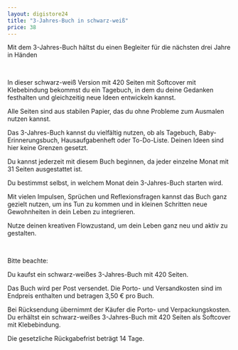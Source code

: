 ```yaml
---
layout: digistore24
title: "3-Jahres-Buch in schwarz-weiß"
price: 38
---
```

<p>Mit dem 3-Jahres-Buch h&#xE4;ltst du einen Begleiter f&#xFC;r die n&#xE4;chsten drei Jahre in H&#xE4;nden</p>
<p>&#xA0;</p>
<p>In dieser&#xA0;schwarz-wei&#xDF; Version mit 420 Seiten&#xA0;mit Softcover mit Klebebindung bekommst du ein Tagebuch, in dem du deine Gedanken festhalten und gleichzeitig neue Ideen entwickeln kannst.</p>
<p>Alle Seiten sind aus stabilen Papier, das du ohne Probleme zum Ausmalen nutzen kannst.</p>
<p>Das 3-Jahres-Buch kannst du vielf&#xE4;ltig nutzen, ob als Tagebuch, Baby-Erinnerungsbuch, Hausaufgabenheft oder To-Do-Liste. Deinen Ideen sind hier keine Grenzen gesetzt.</p>
<p>Du kannst jederzeit mit diesem Buch beginnen, da jeder einzelne Monat mit 31 Seiten ausgestattet ist.</p>
<p>Du bestimmst selbst, in welchem Monat dein 3-Jahres-Buch starten wird.</p>
<p>Mit vielen Impulsen, Spr&#xFC;chen und Reflexionsfragen kannst das Buch ganz gezielt nutzen, um ins Tun zu kommen und in kleinen Schritten neue Gewohnheiten in dein Leben zu integrieren.</p>
<p>Nutze deinen kreativen Flowzustand, um dein Leben ganz neu und aktiv zu gestalten.</p>
<p>&#xA0;</p>
<p>Bitte beachte:</p>
<p>Du kaufst ein schwarz-wei&#xDF;es&#xA0;3-Jahres-Buch mit 420 Seiten.</p>
<p>Das Buch wird per Post versendet. Die Porto- und Versandkosten sind im Endpreis enthalten und betragen 3,50 &#x20AC; pro Buch.</p>
<p>Bei R&#xFC;cksendung &#xFC;bernimmt der K&#xE4;ufer die Porto- und Verpackungskosten.<br>Du erh&#xE4;ltst ein schwarz-wei&#xDF;es&#xA0;3-Jahres-Buch mit 420 Seiten als Softcover mit Klebebindung.&#xA0;</p>
<p>Die gesetzliche R&#xFC;ckgabefrist betr&#xE4;gt 14 Tage.&#xA0;</p>